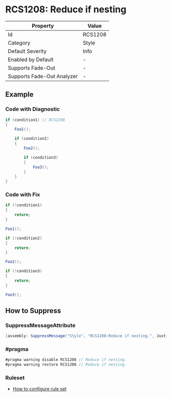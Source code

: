 # RCS1208: Reduce if nesting

| Property                    | Value   |
| --------------------------- | ------- |
| Id                          | RCS1208 |
| Category                    | Style   |
| Default Severity            | Info    |
| Enabled by Default          | \-      |
| Supports Fade\-Out          | \-      |
| Supports Fade\-Out Analyzer | \-      |

## Example

### Code with Diagnostic

```csharp
if (condition1) // RCS1208
{
    Foo1();

    if (condition2)
    {
        Foo2();

        if (condition3)
        {
            Foo3();
        }
    }
}
```

### Code with Fix

```csharp
if (!condition1)
{
    return;
}

Foo1();

if (!condition2)
{
    return;
}

Foo2();

if (!condition3)
{
    return;
}

Foo3();
```

## How to Suppress

### SuppressMessageAttribute

```csharp
[assembly: SuppressMessage("Style", "RCS1208:Reduce if nesting.", Justification = "<Pending>")]
```

### \#pragma

```csharp
#pragma warning disable RCS1208 // Reduce if nesting.
#pragma warning restore RCS1208 // Reduce if nesting.
```

### Ruleset

* [How to configure rule set](../HowToConfigureAnalyzers.md)
